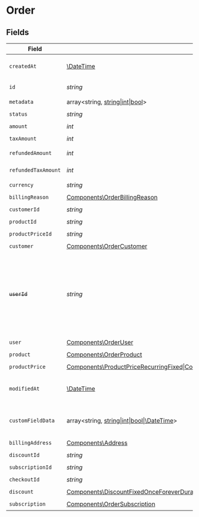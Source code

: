# Order


## Fields

| Field                                                                                                                                                                                                                                                                    | Type                                                                                                                                                                                                                                                                     | Required                                                                                                                                                                                                                                                                 | Description                                                                                                                                                                                                                                                              |
| ------------------------------------------------------------------------------------------------------------------------------------------------------------------------------------------------------------------------------------------------------------------------ | ------------------------------------------------------------------------------------------------------------------------------------------------------------------------------------------------------------------------------------------------------------------------ | ------------------------------------------------------------------------------------------------------------------------------------------------------------------------------------------------------------------------------------------------------------------------ | ------------------------------------------------------------------------------------------------------------------------------------------------------------------------------------------------------------------------------------------------------------------------ |
| `createdAt`                                                                                                                                                                                                                                                              | [\DateTime](https://www.php.net/manual/en/class.datetime.php)                                                                                                                                                                                                            | :heavy_check_mark:                                                                                                                                                                                                                                                       | Creation timestamp of the object.                                                                                                                                                                                                                                        |
| `id`                                                                                                                                                                                                                                                                     | *string*                                                                                                                                                                                                                                                                 | :heavy_check_mark:                                                                                                                                                                                                                                                       | The ID of the object.                                                                                                                                                                                                                                                    |
| `metadata`                                                                                                                                                                                                                                                               | array<string, [string\|int\|bool](../../Models/Components/OrderMetadata.md)>                                                                                                                                                                                             | :heavy_check_mark:                                                                                                                                                                                                                                                       | N/A                                                                                                                                                                                                                                                                      |
| `status`                                                                                                                                                                                                                                                                 | *string*                                                                                                                                                                                                                                                                 | :heavy_check_mark:                                                                                                                                                                                                                                                       | N/A                                                                                                                                                                                                                                                                      |
| `amount`                                                                                                                                                                                                                                                                 | *int*                                                                                                                                                                                                                                                                    | :heavy_check_mark:                                                                                                                                                                                                                                                       | N/A                                                                                                                                                                                                                                                                      |
| `taxAmount`                                                                                                                                                                                                                                                              | *int*                                                                                                                                                                                                                                                                    | :heavy_check_mark:                                                                                                                                                                                                                                                       | N/A                                                                                                                                                                                                                                                                      |
| `refundedAmount`                                                                                                                                                                                                                                                         | *int*                                                                                                                                                                                                                                                                    | :heavy_check_mark:                                                                                                                                                                                                                                                       | Amount refunded                                                                                                                                                                                                                                                          |
| `refundedTaxAmount`                                                                                                                                                                                                                                                      | *int*                                                                                                                                                                                                                                                                    | :heavy_check_mark:                                                                                                                                                                                                                                                       | Sales tax refunded                                                                                                                                                                                                                                                       |
| `currency`                                                                                                                                                                                                                                                               | *string*                                                                                                                                                                                                                                                                 | :heavy_check_mark:                                                                                                                                                                                                                                                       | N/A                                                                                                                                                                                                                                                                      |
| `billingReason`                                                                                                                                                                                                                                                          | [Components\OrderBillingReason](../../Models/Components/OrderBillingReason.md)                                                                                                                                                                                           | :heavy_check_mark:                                                                                                                                                                                                                                                       | N/A                                                                                                                                                                                                                                                                      |
| `customerId`                                                                                                                                                                                                                                                             | *string*                                                                                                                                                                                                                                                                 | :heavy_check_mark:                                                                                                                                                                                                                                                       | N/A                                                                                                                                                                                                                                                                      |
| `productId`                                                                                                                                                                                                                                                              | *string*                                                                                                                                                                                                                                                                 | :heavy_check_mark:                                                                                                                                                                                                                                                       | N/A                                                                                                                                                                                                                                                                      |
| `productPriceId`                                                                                                                                                                                                                                                         | *string*                                                                                                                                                                                                                                                                 | :heavy_check_mark:                                                                                                                                                                                                                                                       | N/A                                                                                                                                                                                                                                                                      |
| `customer`                                                                                                                                                                                                                                                               | [Components\OrderCustomer](../../Models/Components/OrderCustomer.md)                                                                                                                                                                                                     | :heavy_check_mark:                                                                                                                                                                                                                                                       | N/A                                                                                                                                                                                                                                                                      |
| ~~`userId`~~                                                                                                                                                                                                                                                             | *string*                                                                                                                                                                                                                                                                 | :heavy_check_mark:                                                                                                                                                                                                                                                       | : warning: ** DEPRECATED **: This will be removed in a future release, please migrate away from it as soon as possible.                                                                                                                                                  |
| `user`                                                                                                                                                                                                                                                                   | [Components\OrderUser](../../Models/Components/OrderUser.md)                                                                                                                                                                                                             | :heavy_check_mark:                                                                                                                                                                                                                                                       | N/A                                                                                                                                                                                                                                                                      |
| `product`                                                                                                                                                                                                                                                                | [Components\OrderProduct](../../Models/Components/OrderProduct.md)                                                                                                                                                                                                       | :heavy_check_mark:                                                                                                                                                                                                                                                       | N/A                                                                                                                                                                                                                                                                      |
| `productPrice`                                                                                                                                                                                                                                                           | [Components\ProductPriceRecurringFixed\|Components\ProductPriceRecurringCustom\|Components\ProductPriceRecurringFree\|Components\ProductPriceOneTimeFixed\|Components\ProductPriceOneTimeCustom\|Components\ProductPriceOneTimeFree](../../Models/Components/ProductPrice.md) | :heavy_check_mark:                                                                                                                                                                                                                                                       | N/A                                                                                                                                                                                                                                                                      |
| `modifiedAt`                                                                                                                                                                                                                                                             | [\DateTime](https://www.php.net/manual/en/class.datetime.php)                                                                                                                                                                                                            | :heavy_check_mark:                                                                                                                                                                                                                                                       | Last modification timestamp of the object.                                                                                                                                                                                                                               |
| `customFieldData`                                                                                                                                                                                                                                                        | array<string, [string\|int\|bool\|\DateTime](../../Models/Components/OrderCustomFieldData.md)>                                                                                                                                                                           | :heavy_minus_sign:                                                                                                                                                                                                                                                       | Key-value object storing custom field values.                                                                                                                                                                                                                            |
| `billingAddress`                                                                                                                                                                                                                                                         | [Components\Address](../../Models/Components/Address.md)                                                                                                                                                                                                                 | :heavy_check_mark:                                                                                                                                                                                                                                                       | N/A                                                                                                                                                                                                                                                                      |
| `discountId`                                                                                                                                                                                                                                                             | *string*                                                                                                                                                                                                                                                                 | :heavy_check_mark:                                                                                                                                                                                                                                                       | N/A                                                                                                                                                                                                                                                                      |
| `subscriptionId`                                                                                                                                                                                                                                                         | *string*                                                                                                                                                                                                                                                                 | :heavy_check_mark:                                                                                                                                                                                                                                                       | N/A                                                                                                                                                                                                                                                                      |
| `checkoutId`                                                                                                                                                                                                                                                             | *string*                                                                                                                                                                                                                                                                 | :heavy_check_mark:                                                                                                                                                                                                                                                       | N/A                                                                                                                                                                                                                                                                      |
| `discount`                                                                                                                                                                                                                                                               | [Components\DiscountFixedOnceForeverDurationBase\|Components\DiscountFixedRepeatDurationBase\|Components\DiscountPercentageOnceForeverDurationBase\|Components\DiscountPercentageRepeatDurationBase](../../Models/Components/OrderDiscount.md)                           | :heavy_check_mark:                                                                                                                                                                                                                                                       | N/A                                                                                                                                                                                                                                                                      |
| `subscription`                                                                                                                                                                                                                                                           | [Components\OrderSubscription](../../Models/Components/OrderSubscription.md)                                                                                                                                                                                             | :heavy_check_mark:                                                                                                                                                                                                                                                       | N/A                                                                                                                                                                                                                                                                      |